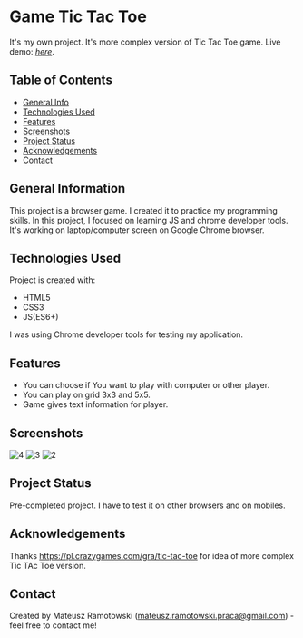 # Game Tic Tac Toe
It's my own project. It's more complex version of Tic Tac Toe game. Live demo: [_here_](https://mateusz-ramotowski-poland.github.io/Tic-Tac-Toe-Game/).

## Table of Contents
* [General Info](#general-information)
* [Technologies Used](#technologies-used)
* [Features](#features)
* [Screenshots](#screenshots)
* [Project Status](#project-status)
* [Acknowledgements](#acknowledgements)
* [Contact](#contact)

## General Information
This project is a browser game.  I created it to practice my programming skills. In this project, I focused on learning JS and chrome developer tools. It's working on laptop/computer screen on Google Chrome browser. 

## Technologies Used
Project is created with:
* HTML5
* CSS3
* JS(ES6+)

I was using Chrome developer tools for testing my application.
## Features
- You can choose if You want to play with computer or other player.
- You can play on grid 3x3 and 5x5. 
- Game gives text information for player.

## Screenshots
![4](https://user-images.githubusercontent.com/83215700/160609399-e5a7f919-d5bf-4386-a127-83c8e0aa156a.PNG)
![3](https://user-images.githubusercontent.com/83215700/160609409-8251cafe-1046-41d5-ac7f-991d1ff5276c.PNG)
![2](https://user-images.githubusercontent.com/83215700/160609421-12fe1e92-96a9-439d-ae52-f91a1a7b877b.PNG)

## Project Status
Pre-completed project. I have to test it on other browsers and on mobiles.

## Acknowledgements
Thanks https://pl.crazygames.com/gra/tic-tac-toe for idea of more complex Tic TAc Toe version.

## Contact
Created by Mateusz Ramotowski (mateusz.ramotowski.praca@gmail.com) - feel free to contact me!
